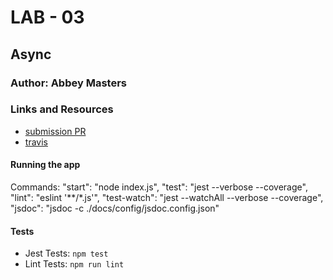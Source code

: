 # LAB - 03

## Async
### Author: Abbey Masters

### Links and Resources
* [submission PR](https://github.com/abbeymasters-401-advanced-javascript/lab-03/pull/1)
* [travis](https://travis-ci.com/abbeymasters-401-advanced-javascript/lab-03/builds/128438903)

#### Running the app
Commands:
    "start": "node index.js",
    "test": "jest --verbose --coverage",
    "lint": "eslint '**/*.js'",
    "test-watch": "jest --watchAll --verbose --coverage",
    "jsdoc": "jsdoc -c ./docs/config/jsdoc.config.json"
  
#### Tests
* Jest Tests: `npm test`
* Lint Tests: `npm run lint`



